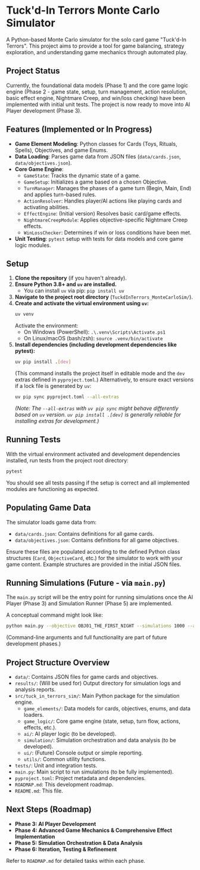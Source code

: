 # Tuck'd-In Terrors Monte Carlo Simulator

A Python-based Monte Carlo simulator for the solo card game "Tuck'd-In Terrors". This project aims to provide a tool for game balancing, strategy exploration, and understanding game mechanics through automated play.

## Project Status

Currently, the foundational data models (Phase 1) and the core game logic engine (Phase 2 - game state, setup, turn management, action resolution, basic effect engine, Nightmare Creep, and win/loss checking) have been implemented with initial unit tests. The project is now ready to move into AI Player development (Phase 3).

## Features (Implemented or In Progress)

- **Game Element Modeling**: Python classes for Cards (Toys, Rituals, Spells), Objectives, and game Enums.
- **Data Loading**: Parses game data from JSON files (`data/cards.json`, `data/objectives.json`).
- **Core Game Engine**:
  - `GameState`: Tracks the dynamic state of a game.
  - `GameSetup`: Initializes a game based on a chosen Objective.
  - `TurnManager`: Manages the phases of a game turn (Begin, Main, End) and applies turn-based rules.
  - `ActionResolver`: Handles player/AI actions like playing cards and activating abilities.
  - `EffectEngine`: (Initial version) Resolves basic card/game effects.
  - `NightmareCreepModule`: Applies objective-specific Nightmare Creep effects.
  - `WinLossChecker`: Determines if win or loss conditions have been met.
- **Unit Testing**: `pytest` setup with tests for data models and core game logic modules.

## Setup

1.  **Clone the repository** (if you haven't already).
2.  **Ensure Python 3.8+ and `uv` are installed.**
    - You can install `uv` via pip: `pip install uv`
3.  **Navigate to the project root directory** (`TuckdInTerrors_MonteCarloSim/`).
4.  **Create and activate the virtual environment using `uv`:**
    ```bash
    uv venv
    ```
    Activate the environment:
    - On Windows (PowerShell): `.\.venv\Scripts\Activate.ps1`
    - On Linux/macOS (bash/zsh): `source .venv/bin/activate`
5.  **Install dependencies (including development dependencies like pytest):**
    ```bash
    uv pip install .[dev]
    ```
    (This command installs the project itself in editable mode and the `dev` extras defined in `pyproject.toml`.)
    Alternatively, to ensure exact versions if a lock file is generated by `uv`:
    ```bash
    uv pip sync pyproject.toml --all-extras
    ```
    _(Note: The `--all-extras` with `uv pip sync` might behave differently based on `uv` version. `uv pip install .[dev]` is generally reliable for installing extras for development.)_

## Running Tests

With the virtual environment activated and development dependencies installed, run tests from the project root directory:

```bash
pytest
```

You should see all tests passing if the setup is correct and all implemented modules are functioning as expected.

## Populating Game Data

The simulator loads game data from:

- `data/cards.json`: Contains definitions for all game cards.
- `data/objectives.json`: Contains definitions for all game objectives.

Ensure these files are populated according to the defined Python class structures (`Card`, `ObjectiveCard`, etc.) for the simulator to work with your game content. Example structures are provided in the initial JSON files.

## Running Simulations (Future - via `main.py`)

The `main.py` script will be the entry point for running simulations once the AI Player (Phase 3) and Simulation Runner (Phase 5) are implemented.

A conceptual command might look like:

```bash
python main.py --objective OBJ01_THE_FIRST_NIGHT --simulations 1000 --ai random_ai
```

(Command-line arguments and full functionality are part of future development phases.)

## Project Structure Overview

- `data/`: Contains JSON files for game cards and objectives.
- `results/`: (Will be used for) Output directory for simulation logs and analysis reports.
- `src/tuck_in_terrors_sim/`: Main Python package for the simulation engine.
  - `game_elements/`: Data models for cards, objectives, enums, and data loaders.
  - `game_logic/`: Core game engine (state, setup, turn flow, actions, effects, etc.).
  - `ai/`: AI player logic (to be developed).
  - `simulation/`: Simulation orchestration and data analysis (to be developed).
  - `ui/`: (Future) Console output or simple reporting.
  - `utils/`: Common utility functions.
- `tests/`: Unit and integration tests.
- `main.py`: Main script to run simulations (to be fully implemented).
- `pyproject.toml`: Project metadata and dependencies.
- `ROADMAP.md`: This development roadmap.
- `README.md`: This file.

## Next Steps (Roadmap)

- **Phase 3: AI Player Development**
- **Phase 4: Advanced Game Mechanics & Comprehensive Effect Implementation**
- **Phase 5: Simulation Orchestration & Data Analysis**
- **Phase 6: Iteration, Testing & Refinement**

Refer to `ROADMAP.md` for detailed tasks within each phase.
